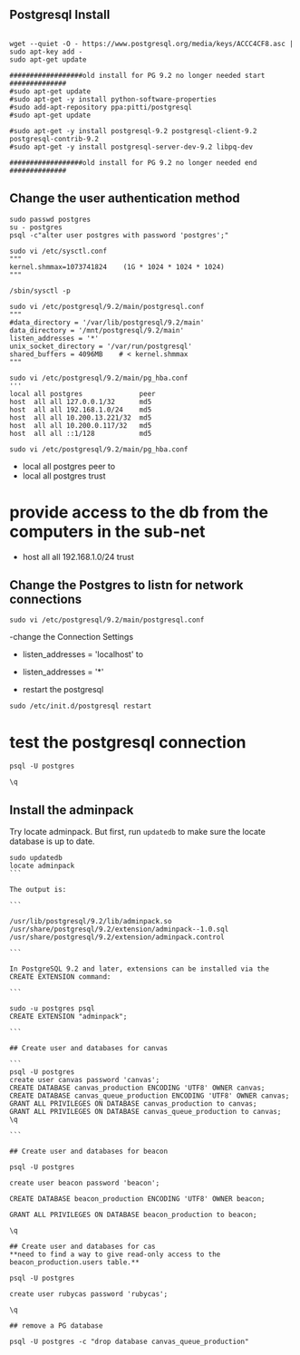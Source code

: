 ## Postgresql Install

```

wget --quiet -O - https://www.postgresql.org/media/keys/ACCC4CF8.asc | sudo apt-key add -
sudo apt-get update

##################old install for PG 9.2 no longer needed start ##############
#sudo apt-get update
#sudo apt-get -y install python-software-properties
#sudo add-apt-repository ppa:pitti/postgresql
#sudo apt-get update
 
#sudo apt-get -y install postgresql-9.2 postgresql-client-9.2 postgresql-contrib-9.2
#sudo apt-get -y install postgresql-server-dev-9.2 libpq-dev

##################old install for PG 9.2 no longer needed end ##############

```

## Change the user authentication method

```
sudo passwd postgres
su - postgres
psql -c"alter user postgres with password 'postgres';"
 
sudo vi /etc/sysctl.conf
"""
kernel.shmmax=1073741824    (1G * 1024 * 1024 * 1024)
"""
 
/sbin/sysctl -p
 
sudo vi /etc/postgresql/9.2/main/postgresql.conf
"""
#data_directory = '/var/lib/postgresql/9.2/main'
data_directory = '/mnt/postgresql/9.2/main'
listen_addresses = '*'
unix_socket_directory = '/var/run/postgresql'
shared_buffers = 4096MB    # < kernel.shmmax
"""
 
sudo vi /etc/postgresql/9.2/main/pg_hba.conf
'''
local all postgres              peer
host  all all 127.0.0.1/32      md5
host  all all 192.168.1.0/24    md5
host  all all 10.200.13.221/32  md5
host  all all 10.200.0.117/32   md5
host  all all ::1/128           md5

```

 `sudo vi /etc/postgresql/9.2/main/pg_hba.conf`

 - local      all     postgres     peer 
to
 - local      all     postgres     trust

# provide access to the db from the computers in the sub-net
 - host all all 192.168.1.0/24 trust

## Change the Postgres to listn for network connections

```
sudo vi /etc/postgresql/9.2/main/postgresql.conf
```

-change the Connection Settings 

 - listen_addresses = 'localhost' 
to
 - listen_addresses = '*' 

- restart the postgresql

 `sudo /etc/init.d/postgresql restart`

# test the postgresql connection 

 `psql -U postgres`

 `\q`


## Install the adminpack

Try locate adminpack. But first, run `updatedb` to make sure the locate database is up to date.

````
sudo updatedb
locate adminpack
```

The output is:

```

/usr/lib/postgresql/9.2/lib/adminpack.so
/usr/share/postgresql/9.2/extension/adminpack--1.0.sql
/usr/share/postgresql/9.2/extension/adminpack.control

```

In PostgreSQL 9.2 and later, extensions can be installed via the CREATE EXTENSION command:

```

sudo -u postgres psql
CREATE EXTENSION "adminpack";

```

## Create user and databases for canvas

```
psql -U postgres
create user canvas password 'canvas';
CREATE DATABASE canvas_production ENCODING 'UTF8' OWNER canvas;
CREATE DATABASE canvas_queue_production ENCODING 'UTF8' OWNER canvas;
GRANT ALL PRIVILEGES ON DATABASE canvas_production to canvas;
GRANT ALL PRIVILEGES ON DATABASE canvas_queue_production to canvas;
\q

```

## Create user and databases for beacon

psql -U postgres

create user beacon password 'beacon';

CREATE DATABASE beacon_production ENCODING 'UTF8' OWNER beacon;

GRANT ALL PRIVILEGES ON DATABASE beacon_production to beacon;

\q

## Create user and databases for cas
**need to find a way to give read-only access to the beacon_production.users table.**

psql -U postgres

create user rubycas password 'rubycas';

\q

## remove a PG database

psql -U postgres -c "drop database canvas_queue_production"